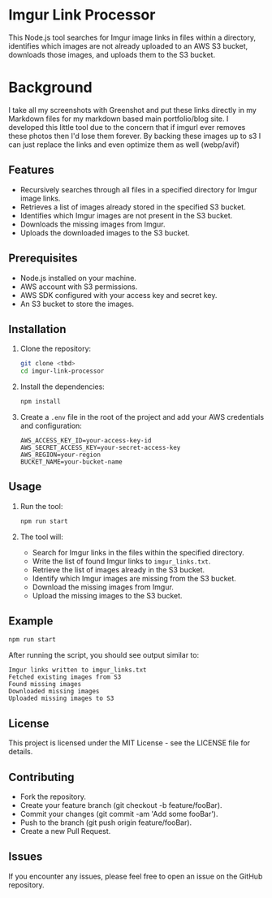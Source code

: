 # Imgur Link Processor

This Node.js tool searches for Imgur image links in files within a directory, identifies which images are not already uploaded to an AWS S3 bucket, downloads those images, and uploads them to the S3 bucket.

# Background
I take all my screenshots with Greenshot and put these links directly in my Markdown files for my markdown based main portfolio/blog site. I developed this little tool due to the concern that if imgurl ever removes these photos then I'd lose them forever. By backing these images up to s3 I can just replace the links and even optimize them as well (webp/avif) 

## Features

- Recursively searches through all files in a specified directory for Imgur image links.
- Retrieves a list of images already stored in the specified S3 bucket.
- Identifies which Imgur images are not present in the S3 bucket.
- Downloads the missing images from Imgur.
- Uploads the downloaded images to the S3 bucket.

## Prerequisites

- Node.js installed on your machine.
- AWS account with S3 permissions.
- AWS SDK configured with your access key and secret key.
- An S3 bucket to store the images.

## Installation

1. Clone the repository:
    ```sh
    git clone <tbd>
    cd imgur-link-processor
    ```

2. Install the dependencies:
    ```sh
    npm install
    ```

3. Create a `.env` file in the root of the project and add your AWS credentials and configuration:
    ```env
    AWS_ACCESS_KEY_ID=your-access-key-id
    AWS_SECRET_ACCESS_KEY=your-secret-access-key
    AWS_REGION=your-region
    BUCKET_NAME=your-bucket-name
    ```

## Usage

1. Run the tool:
    ```sh
    npm run start
    ```

2. The tool will:
    - Search for Imgur links in the files within the specified directory.
    - Write the list of found Imgur links to `imgur_links.txt`.
    - Retrieve the list of images already in the S3 bucket.
    - Identify which Imgur images are missing from the S3 bucket.
    - Download the missing images from Imgur.
    - Upload the missing images to the S3 bucket.

## Example

```sh
npm run start
```

After running the script, you should see output similar to:

```
Imgur links written to imgur_links.txt
Fetched existing images from S3
Found missing images
Downloaded missing images
Uploaded missing images to S3
```

## License
This project is licensed under the MIT License - see the LICENSE file for details.

## Contributing
- Fork the repository.
- Create your feature branch (git checkout -b feature/fooBar).
- Commit your changes (git commit -am 'Add some fooBar').
- Push to the branch (git push origin feature/fooBar).
- Create a new Pull Request.

## Issues
If you encounter any issues, please feel free to open an issue on the GitHub repository.

